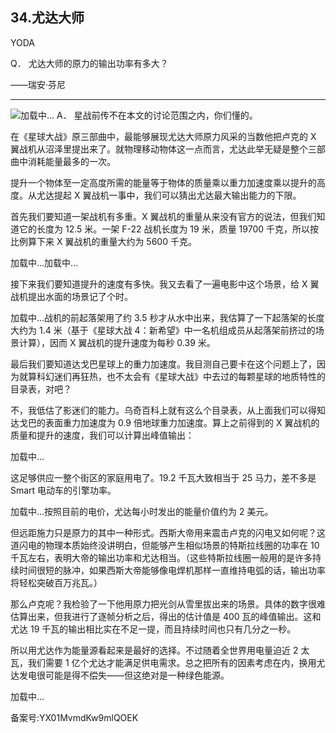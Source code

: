## 34.尤达大师
YODA
 

  Q．
  尤达大师的原力的输出功率有多大？
 

——瑞安·芬尼
 



---

![](https://pic1.zhimg.com/v2-738f850a958d420139ce5390835818e2.webp)加载中...   A．
  星战前传不在本文的讨论范围之内，你们懂的。
 

在《星球大战》原三部曲中，最能够展现尤达大师原力风采的当数他把卢克的 X 翼战机从沼泽里提出来了。就物理移动物体这一点而言，尤达此举无疑是整个三部曲中消耗能量最多的一次。
 

提升一个物体至一定高度所需的能量等于物体的质量乘以重力加速度乘以提升的高度。从尤达提起 X 翼战机一事中，我们可以猜出尤达最大输出能力的下限。
 

首先我们要知道一架战机有多重。X 翼战机的重量从来没有官方的说法，但我们知道它的长度为 12.5 米。一架 F-22 战机长度为 19 米，质量 19700 千克，所以按比例算下来 X 翼战机的重量大约为 5600 千克。
 

![]()加载中...![]()加载中...

接下来我们要知道提升的速度有多快。我又去看了一遍电影中这个场景，给 X 翼战机提出水面的场景记了个时。
 

![]()加载中...战机的前起落架用了约 3.5 秒才从水中出来，我估算了一下起落架的长度大约为 1.4 米（基于《星球大战 4：新希望》中一名机组成员从起落架前挤过的场景计算），因而 X 翼战机的提升速度为每秒 0.39 米。
 

最后我们要知道达戈巴星球上的重力加速度。我目测自己要卡在这个问题上了，因为就算科幻迷们再狂热，也不太会有《星球大战》中去过的每颗星球的地质特性的目录表，对吧？
 

不，我低估了影迷们的能力。乌奇百科上就有这么个目录表，从上面我们可以得知达戈巴的表面重力加速度为 0.9 倍地球重力加速度。算上之前得到的 X 翼战机的质量和提升的速度，我们可以计算出峰值输出：
 

![]()加载中...

这足够供应一整个街区的家庭用电了。19.2 千瓦大致相当于 25 马力，差不多是 Smart 电动车的引擎功率。
 

![]()加载中...按照目前的电价，尤达每小时发出的能量价值约为 2 美元。
 

但远距施力只是原力的其中一种形式。西斯大帝用来震击卢克的闪电又如何呢？这道闪电的物理本质始终没讲明白，但能够产生相似场景的特斯拉线圈的功率在 10 千瓦左右，表明大帝的输出功率和尤达相当。（这些特斯拉线圈一般用的是许多持续时间很短的脉冲，如果西斯大帝能够像电焊机那样一直维持电弧的话，输出功率将轻松突破百万兆瓦。）
 

那么卢克呢？我检验了一下他用原力把光剑从雪里拔出来的场景。具体的数字很难估算出来，但我进行了逐帧分析之后，得出的估计值是 400 瓦的峰值输出。这和尤达 19 千瓦的输出相比实在不足一提，而且持续时间也只有几分之一秒。
 

所以用尤达作为能量源看起来是最好的选择。不过随着全世界用电量迫近 2 太瓦，我们需要 1 亿个尤达才能满足供电需求。总之把所有的因素考虑在内，换用尤达发电很可能是得不偿失——但这绝对是一种绿色能源。
 

![]()加载中...

备案号:YX01MvmdKw9mlQOEK

